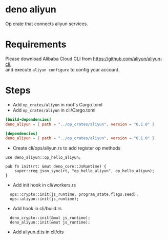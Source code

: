# deno aliyun

Op crate that connects aliyun services.

# Requirements

Please download Alibaba Cloud CLI from  https://github.com/aliyun/aliyun-cli,  
and execute `aliyun configure` to config your account.

# Steps

* Add `op_crates/aliyun` in root's Cargo.toml
* Add  `op_crates/aliyun` in cli/Cargo.toml

```toml
[build-dependencies]
deno_aliyun = { path = "../op_crates/aliyun", version = "0.1.0" }

[dependencies]
deno_aliyun = { path = "../op_crates/aliyun", version = "0.1.0" }
```

* Create cli/ops/aliyun.rs to add register op methods

```
use deno_aliyun::op_hello_aliyun;

pub fn init(rt: &mut deno_core::JsRuntime) {
    super::reg_json_sync(rt, "op_hello_aliyun", op_hello_aliyun);
}
```

* Add init hook in cli/workers.rs

```
  ops::crypto::init(js_runtime, program_state.flags.seed);
  ops::aliyun::init(js_runtime);
```

* Add hook in cli/build.rs

```
  deno_crypto::init(&mut js_runtime);
  deno_aliyun::init(&mut js_runtime);
```

* Add aliyun.d.ts in cli/dts
